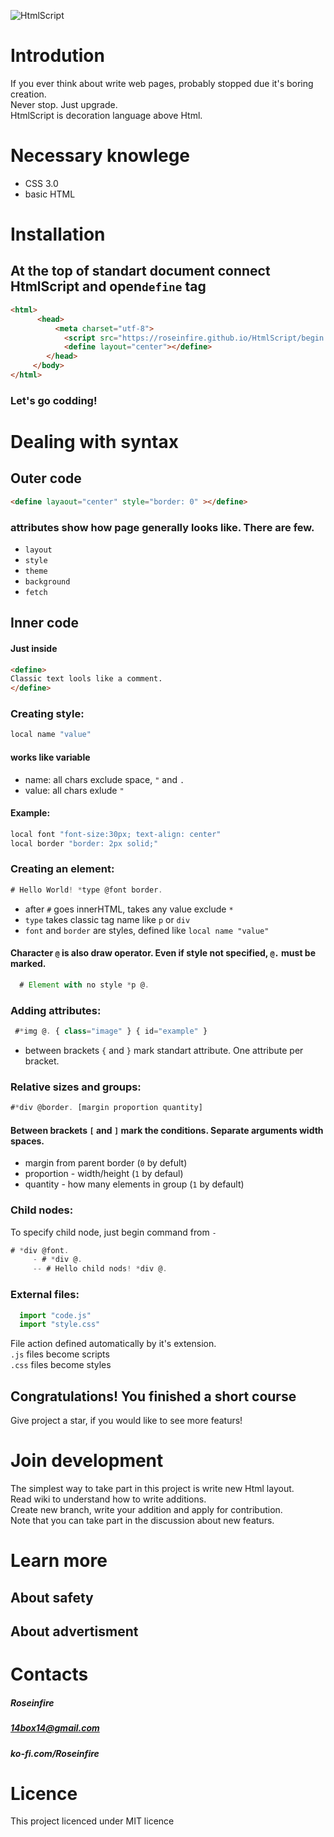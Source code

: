 ![HtmlScript](https://raw.githubusercontent.com/Roseinfire/HtmlScript/main/Icon(500x500).png)
# Introdution
If you ever think about write web pages, probably stopped due it's boring creation. <br>
Never stop. Just upgrade. <br> 
HtmlScript is decoration language above Html. <br>

# Necessary knowlege
* CSS 3.0
* basic HTML
  
# Installation
## At the top of standart document connect HtmlScript and open`define` tag
```HTML
<html>
      <head>
          <meta charset="utf-8">
            <script src="https://roseinfire.github.io/HtmlScript/begin.js"></script>
            <define layout="center"></define>
        </head>
     </body>
</html>
```
### Let's go codding!
# Dealing with syntax
 ## Outer code
 ```HTML
<define layaout="center" style="border: 0" ></define>
 ```
### attributes show how page generally looks like. There are few.
* `layout`
* `style`
* `theme`
* `background`
* `fetch`
## Inner code
#### Just inside
```HTML
<define>
Classic text lools like a comment.
</define>
```
### Creating style:
```javascript
local name "value"
```
#### works like variable
*  name: all chars exclude space, `"` and `.`
*  value: all chars exlude `"`
#### Example:
```javascript
local font "font-size:30px; text-align: center"
local border "border: 2px solid;"
```
### Creating an element:
```javascript
# Hello World! *type @font border.
```
* after `#` goes innerHTML, takes any value exclude `*`
* `type` takes classic tag name like `p` or `div`
* `font` and `border` are styles, defined like `local name "value"`

#### Character `@` is also draw operator. Even if style not specified, `@.` must be marked.
```javascript
  # Element with no style *p @.
```
### Adding attributes:
```javascript
 #*img @. { class="image" } { id="example" }
```
* between brackets `{` and `}` mark standart attribute. One attribute per bracket.
### Relative sizes and groups:
```javascript
#*div @border. [margin proportion quantity]
```
#### Between brackets `[` and `]` mark the conditions. Separate arguments width spaces.
* margin from parent border (`0` by defult)
* proportion - width/height (`1` by defaul)
* quantity - how many elements in group (`1` by default)
### Child nodes:
To specify child node, just begin command from `-`
```javascript
# *div @font.
     - # *div @.
     -- # Hello child nods! *div @.
```
### External files:
```javascript
  import "code.js"
  import "style.css"
```
File action defined automatically by it's extension. <br>
`.js` files become scripts <br>
`.css` files become styles <br>
## Congratulations! You finished a short course
 Give project a star, if you would like to see more featurs!
# Join development
The simplest way to take part in this project is write new Html layout.<br>
Read wiki to understand how to write additions. <br>
Create new branch, write your addition and apply for contribution.<br>
Note that you can take part in the discussion about new featurs. <br>


# Learn more
## About safety

  
## About advertisment


# Contacts
##### Roseinfire
##### 14box14@gmail.com
##### ko-fi.com/Roseinfire


# Licence
This project licenced under MIT licence
